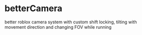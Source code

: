 # betterCamera
better roblox camera system with custom shift locking, tilting with movement direction and changing FOV while running
